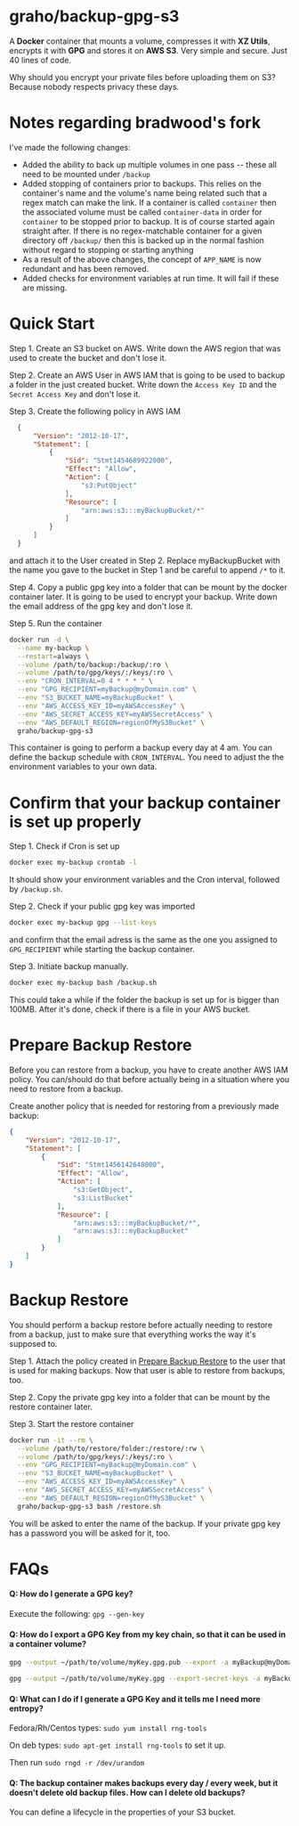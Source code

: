 # graho/backup-gpg-s3

A **Docker** container that mounts a volume, compresses it with **XZ Utils**, encrypts it with **GPG** and stores it on **AWS S3**. Very simple and secure. Just 40 lines of code.

Why should you encrypt your private files before uploading them on S3? Because nobody respects privacy these days.

# Notes regarding bradwood's fork
I've made the following changes:
- Added the ability to back up multiple volumes in one pass -- these all need to be mounted under `/backup`
- Added stopping of containers prior to backups. This relies on the container's name and the volume's name being related such that a regex match can make the link. If a container is called `container` then the associated volume must be called `container-data` in order for `container` to be stopped prior to backup. It is of course started again straight after. If there is no regex-matchable container for a given directory off `/backup/` then this is backed up in the normal fashion without regard to stopping or starting anything 
- As a result of the above changes, the concept of `APP_NAME` is now redundant and has been removed.
- Added checks for environment variables at run time. It will fail if these are missing.

# Quick Start

Step 1. Create an S3 bucket on AWS. Write down the AWS region that was used to create the bucket and don't lose it.

Step 2. Create an AWS User in AWS IAM that is going to be used to backup a folder in the just created bucket. Write down the ```Access Key ID``` and the ```Secret Access Key``` and don't lose it.

Step 3. Create the following policy in AWS IAM

```json
  {
      "Version": "2012-10-17",
      "Statement": [
          {
              "Sid": "Stmt1454689922000",
              "Effect": "Allow",
              "Action": [
                  "s3:PutObject"
              ],
              "Resource": [
                  "arn:aws:s3:::myBackupBucket/*"
              ]
          }
      ]
  }
```

and attach it to the User created in Step 2. Replace myBackupBucket with the name you gave to the bucket in Step 1 and be careful to append ```/*``` to it.

Step 4. Copy a public gpg key into a folder that can be mount by the docker container later. It is going to be used to encrypt your backup. Write down the email address of the gpg key and don't lose it.

Step 5. Run the container

```bash
docker run -d \
  --name my-backup \
  --restart=always \
  --volume /path/to/backup:/backup/:ro \
  --volume /path/to/gpg/keys/:/keys/:ro \
  --env "CRON_INTERVAL=0 4 * * * " \
  --env "GPG_RECIPIENT=myBackup@myDomain.com" \
  --env "S3_BUCKET_NAME=myBackupBucket" \
  --env "AWS_ACCESS_KEY_ID=myAWSAccessKey" \
  --env "AWS_SECRET_ACCESS_KEY=myAWSSecretAccess" \
  --env "AWS_DEFAULT_REGION=regionOfMyS3Bucket" \
  graho/backup-gpg-s3
```

This container is going to perform a backup every day at 4 am. You can define the backup schedule with ```CRON_INTERVAL```. You need to adjust the the environment variables to your own data.

# Confirm that your backup container is set up properly

Step 1. Check if Cron is set up

```bash
docker exec my-backup crontab -l
```

It should show your environment variables and the Cron interval, followed by ```/backup.sh```.

Step 2. Check if your public gpg key was imported

```bash
docker exec my-backup gpg --list-keys
```

and confirm that the email adress is the same as the one you assigned to ```GPG_RECIPIENT``` while starting the backup container.

Step 3. Initiate backup manually.

```bash
docker exec my-backup bash /backup.sh
```

This could take a while if the folder the backup is set up for is bigger than 100MB. After it's done, check if there is a file in your AWS bucket.


# Prepare Backup Restore

Before you can restore from a backup, you have to create another AWS IAM policy. You can/should do that before actually being in a situation where you need to restore from a backup.

Create another policy that is needed for restoring from a previously made backup:

```json
{
    "Version": "2012-10-17",
    "Statement": [
        {
            "Sid": "Stmt1456142648000",
            "Effect": "Allow",
            "Action": [
                "s3:GetObject",
                "s3:ListBucket"
            ],
            "Resource": [
                "arn:aws:s3:::myBackupBucket/*",
                "arn:aws:s3:::myBackupBucket"
            ]
        }
    ]
}
```

# Backup Restore

You should perform a backup restore before actually needing to restore from a backup, just to make sure that everything works the way it's supposed to.

Step 1. Attach the policy created in [Prepare Backup Restore](#prepare-backup-restore) to the user that is used for making backups. Now that user is able to restore from backups, too.

Step 2. Copy the private gpg key into a folder that can be mount by the restore container later.

Step 3. Start the restore container

```bash
docker run -it --rm \
  --volume /path/to/restore/folder:/restore/:rw \
  --volume /path/to/gpg/keys/:/keys/:ro \
  --env "GPG_RECIPIENT=myBackup@myDomain.com" \
  --env "S3_BUCKET_NAME=myBackupBucket" \
  --env "AWS_ACCESS_KEY_ID=myAWSAccessKey" \
  --env "AWS_SECRET_ACCESS_KEY=myAWSSecretAccess" \
  --env "AWS_DEFAULT_REGION=regionOfMyS3Bucket" \
  graho/backup-gpg-s3 bash /restore.sh
```

You will be asked to enter the name of the backup. If your private gpg key has a password you will be asked for it, too.


# FAQs

#### Q: How do I generate a GPG key?

Execute the following: ```gpg --gen-key```


#### Q: How do I export a GPG Key from my key chain, so that it can be used in a container volume?


```bash
gpg --output ~/path/to/volume/myKey.gpg.pub --export -a myBackup@myDomain.com

gpg --output ~/path/to/volume/myKey.gpg --export-secret-keys -a myBackup@myDomain.com
```

#### Q: What can I do if I generate a GPG Key and it tells me I need more entropy?

Fedora/Rh/Centos types: ```sudo yum install rng-tools```

On deb types: ```sudo apt-get install rng-tools``` to set it up.

Then run ```sudo rngd -r /dev/urandom```

#### Q: The backup container makes backups every day / every week, but it doesn't delete old backup files. How can I delete old backups?

You can define a lifecycle in the properties of your S3 bucket.
